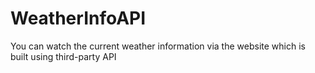 # WeatherInfoAPI
You can watch the current weather information via the website which is built using third-party API
